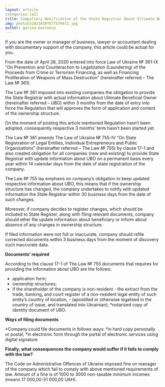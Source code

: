 ```yaml
---
layout: article
categories:[a2]
title: Compulsory Notification of the State Registrar About Ultimate Beneficial Owner
img: photo5328218397877579472.jpg
author: galina-basteeva
---
```

If you are the owner or manager of business, lawyer or accountant dealing with documentary support of the company, this article 
could be actual for you.

From the date of April 28, 2020 entered into force Law of Ukraine № 361-IX “On Prevention and Counteraction to Legalization (Laundering)
of the Proceeds from Crime or Terrorism Financing, as well as Financing Proliferation of Weapons of Mass Destruction” (hereinafter
referred – The Law № 361).

The Law № 361 imposed into existing companies the obligation to provide the State Registrar with actual information about Ultimate
Beneficial Owner (hereinafter referred – UBO) within 3 months from the date of entry into force the Regulation that will approves the 
form of application and content of the ownership structure. 

On the moment of posting this article mentioned Regulation hasn’t been adopted, consequently respective 3 months’ term hasn’t been 
started yet.

The Law № 361 amends The Law of Ukraine № 755-IV “On State Registration of Legal Entities, Individual Entrepreneurs and Public 
Organizations” (hereinafter referred – The Law № 755) by clause 17-1 and also created obligation for all companies (new and existing) 
to provide State Registrar with update information about UBO on a permanent basis every year within 14 calendar days from the date of 
state registration of the company.

The Law № 755 lay emphasis on company’s obligation to keep updated respective information about UBO, this means that if the ownership
structure has changed, the company undertakes to notify with updated information the State Registrar within 30 business days from the 
date of such changes.

Moreover, if company decides to register changes, which should be included to State Register, along with filing relevant documents,
company should ether file update information about beneficiary or inform about absence of any changes in ownership structure. 

If filed information were not full or inaccurate, company should refile corrected documents within 3 business days from the moment of 
discovery such inaccurate data.

**Documents’ required**

According to the clause 17-1 of The Law № 755 documents that requires for providing the information about UBO are the follows:

* application form;
* ownership structures;
* if the shareholder of the company is non-resident - the extract from the trade, banking, and court register of a non-resident legal 
entity of such entity’s country of location, - (apostilled or otherwise legalised in the country of issue, and translated into Ukrainian);
*notarized copy of identity document of UBO.

**Ways of filing documents**

*Company could file documents in follows ways: 
*in hard copy personally or postal;
*in electronic form through the portal of electronic services using digital signature 

**Finally, what consequences the company would suffer if it fails to comply with the law?**

The Code on Administrative Offences of Ukraine imposed fine on manager of the company which fail to comply with above mentioned 
requirements of law. 
Amount of a fine is of 1000 to 3000 non-taxable minimum incomes (means 17 000,00-51 000,00 UAH).


